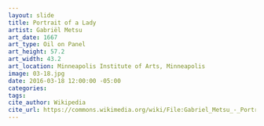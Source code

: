 ```yaml
---
layout: slide
title: Portrait of a Lady
artist: Gabriël Metsu
art_date: 1667
art_type: Oil on Panel
art_height: 57.2
art_width: 43.2
art_location: Minneapolis Institute of Arts, Minneapolis
image: 03-18.jpg
date: 2016-03-18 12:00:00 -05:00
categories:
tags:
cite_author: Wikipedia
cite_url: https://commons.wikimedia.org/wiki/File:Gabriel_Metsu_-_Portrait_of_a_Lady_-_Google_Art_Project.jpg
---
```

